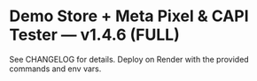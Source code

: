 # Demo Store + Meta Pixel & CAPI Tester — v1.4.6 (FULL)

See CHANGELOG for details. Deploy on Render with the provided commands and env vars.
